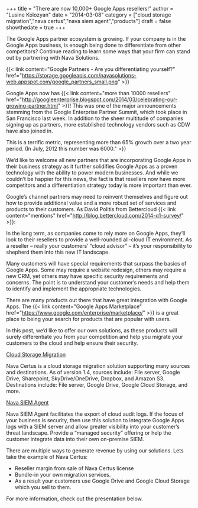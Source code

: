 +++
  title = "There are now 10,000+ Google Apps resellers!"
  author = "Lusine Kolozyan"
  date = "2014-03-08"
  category = ["cloud storage migration","nava certus","nava siem agent","products"]
  draft = false
  showthedate = true
+++

The Google Apps partner ecosystem is growing. If your company is in the Google Apps business, is enough being done to differentiate from other competitors? Continue reading to learn some ways that your firm can stand out by partnering with Nava Solutions.

{{< link content="Google Partners - Are you differentiating yourself?" href="https://storage.googleapis.com/navasolutions-web.appspot.com/google_partners_small.png" >}}

Google Apps now has {{< link content="more than 10000 resellers" href="http://googleenterprise.blogspot.com/2014/03/celebrating-our-growing-partner.html" >}}! This was one of the major announcements stemming from the Google Enterprise Partner Summit, which took place in San Francisco last week. In addition to the sheer multitude of companies signing up as partners, more established technology vendors such as CDW have also joined in.

This is a terrific metric, representing more than 65% growth over a two year period. (In July, 2012 this number was 6000." >}}

We’d like to welcome all new partners that are incorporating Google Apps in their business strategy as it further solidifies Google Apps as a proven technology with the ability to power modern businesses. And while we couldn’t be happier for this news, the fact is that resellers now have more competitors and a differentiation strategy today is more important than ever.

Google’s channel partners may need to reinvent themselves and figure out how to provide additional value and a more robust set of services and products to their customers. As David Politis from Bettercloud {{< link content="mentions" href="http://blog.bettercloud.com/2014-q1-survey/" >}}:

In the long term, as companies come to rely more on Google Apps, they’ll look to their resellers to provide a well-rounded all-cloud IT environment. As a reseller – really your customers’ “cloud advisor” – it’s your responsibility to shepherd them into this new IT landscape.

Many customers will have special requirements that surpass the basics of Google Apps. Some may require a website redesign, others may require a new CRM, yet others may have specific security requirements and concerns. The point is to understand your customer’s needs and help them to identify and implement the appropriate technologies.

There are many products out there that have great integration with Google Apps. The {{< link content="Google Apps Marketplace" href="https://www.google.com/enterprise/marketplace/" >}} is a great place to being your search for products that are popular with users.

In this post, we’d like to offer our own solutions, as these products will surely differentiate you from your competition and help you migrate your customers to the cloud and help ensure their security.

[Cloud Storage Migration](/products/nava-certus/)

Nava Certus is a cloud storage migration solution supporting many sources and destinations. As of version 1.4, sources include: File server, Google Drive, Sharepoint, SkyDrive/OneDrive, Dropbox, and Amazon S3. Destinations include: File server, Google Drive, Google Cloud Storage, and more.

[Nava SIEM Agent](/products/nava-siem-agent/)

Nava SIEM Agent facilitates the export of cloud audit logs. If the focus of your business is security, then use this solution to integrate Google Apps logs with a SIEM server and allow greater visibility into your customer’s threat landscape. Provide a “managed security” offering or help the customer integrate data into their own on-premise SIEM.

There are multiple ways to generate revenue by using our solutions. Lets take the example of Nava Certus:

  * Reseller margin from sale of Nava Certus license
  * Bundle-in your own migration services.
  * As a result your customers use Google Drive and Google Cloud Storage which you sell to them.

For more information, check out the presentation below.